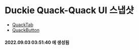 # Duckie Quack-Quack UI 스냅샷

- [QuackTab](QuackTab.md)
- [QuackButton](QuackButton.md)

#### 2022.09.03 03:51:40 에 생성됨